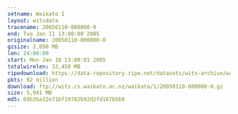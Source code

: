 ```yaml
---
setname: Waikato I
layout: witsdata
tracename: 20050110-000000-0
end: Tue Jan 11 13:00:00 2005
originalname: 20050110-000000-0
gzsize: 2,090 MB
len: 24:00:00
start: Mon Jan 10 13:00:01 2005
totalwirelen: 33,450 MB
ripedownload: https://data-repository.ripe.net/datasets/wits-archive/waikato/1/20050110-000000-0.gz
pkts: 82 million
download: ftp://wits.cs.waikato.ac.nz/waikato/1/20050110-000000-0.gz
size: 5,941 MB
md5: 6db3ba32e71bf19782b92d2fd167b5b8
---
```

